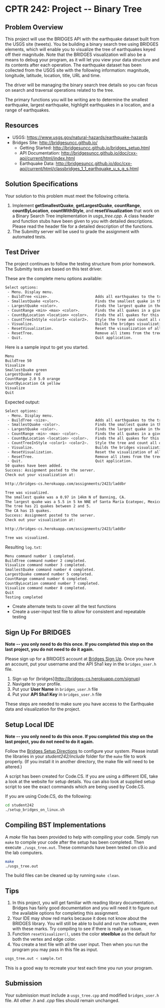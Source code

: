 # CPTR 242: Project -- Binary Tree

## Problem Overview

This project will use the BRIDGES API with the earthquake dataset built from the USGS site (tweets).
You be building a binary search tree using BRIDGES elements, which will enable you to visualize the tree of earthquakes keyed off their magnitude.
Note that the BRIDGES visualization will also be a means to debug your program, as it will let you view your data structure and its contents after each operation.
The earthquake dataset has been collected from the USGS site with the following information: magnitude, longitude, latitude, location, title, URL and time.

The driver will be managing the binary search tree details so you can focus on search and traversal operations related to the tree.

The primary functions you will be writing are to determine the smallest earthquake, largest earthquake, highlight earthquakes in a location, and a range of earthquakes.

## Resources

* USGS: <https://www.usgs.gov/natural-hazards/earthquake-hazards>
* Bridges Site: <http://bridgesuncc.github.io/>
  * Getting Started: <http://bridgesuncc.github.io/bridges_setup.html>
  * API Documentation: <http://bridgesuncc.github.io/doc/cxx-api/current/html/index.html>
  * Earthquake Data: <http://bridgesuncc.github.io/doc/cxx-api/current/html/classbridges_1_1_earthquake_u_s_g_s.html>

## Solution Specifications

Your solution to this problem must meet the following criteria.

1. Implement __getSmallestQuake__, __getLargestQuake__, __countRange__, __countByLocation__, __countWithStyle__, and __resetVisualization__ that work on a Binary Search Tree implementation in _usgs_tree.cpp_.
    A class header and function stubs have been given to you with detailed descriptions.
    Please read the header file for a detailed description of the functions.
2. The Submitty server will be used to grade the assignment with automated tests.

## Test Driver

The project continues to follow the testing structure from prior homework.
The Submitty tests are based on this test driver.

These are the complete menu options available:
```txt
Select options:
 - Menu. Display menu.
 - BuildTree <size>.                     Adds all earthquakes to the tree.
 - SmallestQuake <color>.                Finds the smallest quake in the tree.
 - LargestQuake <color>.                 Finds the largest quake in the tree.
 - CountRange <min> <max> <color>.       Finds the all quakes in a given range in the tree.
 - CountByLocation <location> <color>.   Finds the all quakes for this location in the tree.
 - CountTreeInStyle <color1> <color2>.   Style the tree and count all quakes in the tree.
 - Visualize.                            Builds the bridges visualization and prints the URL.
 - ResetVisualization.                   Reset the visualization of all tree nodes and edges.
 - ResetTree.                            Remove all items from the tree.
 - Quit.                                 Quit application.
 ```

 Here is a sample input to get you started.

 ```txt
Menu
BuildTree 50
Visualize
SmallestQuake green
LargestQuake red
CountRange 2.0 5.0 orange
CountByLocation CA yellow
Visualize
Quit
```

Expected output:

```sh
Select options:
 - Menu. Display menu.
 - BuildTree <size>.                     Adds all earthquakes to the tree.
 - SmallestQuake <color>.                Finds the smallest quake in the tree.
 - LargestQuake <color>.                 Finds the largest quake in the tree.
 - CountRange <min> <max> <color>.       Finds the all quakes in a given range in the tree.
 - CountByLocation <location> <color>.   Finds the all quakes for this location in the tree.
 - CountTreeInStyle <color1> <color2>.   Style the tree and count all quakes in the tree.
 - Visualize.                            Builds the bridges visualization and prints the URL.
 - ResetVisualization.                   Reset the visualization of all tree nodes and edges.
 - ResetTree.                            Remove all items from the tree.
 - Quit.                                 Quit application.
50 quakes have been added.
Success: Assignment posted to the server. 
Check out your visualization at:

http://bridges-cs.herokuapp.com/assignments/2423/laddbr

Tree was visualized.
The smallest quake was a 0.97 in 14km N of Banning, CA.
The largest quake was a 5.5 in 5 km NNE of Santa María Ecatepec, Mexico.
The tree has 21 quakes between 2 and 5.
The CA has 15 quakes.
Success: Assignment posted to the server. 
Check out your visualization at:

http://bridges-cs.herokuapp.com/assignments/2423/laddbr

Tree was visualized.
```

Resulting `log.txt`:

```txt
Menu command number 1 completed.
BuildTree command number 2 completed.
Visualize command number 3 completed.
SmallestQuake command number 4 completed.
LargestQuake command number 5 completed.
CountRange command number 6 completed.
CountByLocation command number 7 completed.
Visualize command number 8 completed.
Quit
Testing completed
```

* Create alternate tests to cover all the test functions
* Create a user-input test file to allow for consistent and repeatable testing

## Sign Up For BRIDGES

**Note -- you only need to do this once. If you completed this step on the last project, you do not need to do it again.**

Please sign up for a BRIDGES account at [Bridges Sign Up](http://bridges-cs.herokuapp.com/signup).
Once you have an account, put your username and the API Sha1 key in the `bridges_user.h` file.

1. Sign up for (bridges](http://bridges-cs.herokuapp.com/signup)
1. Navigate to your profile.
1. Put your __User Name__ in `bridges_user.h` file
1. Put your __API Sha1 Key__ in `bridges_user.h` file

These steps are needed to make sure you have access to the Earthquake data and visualization for the project.

## Setup Local IDE

**Note -- you only need to do this once. If you completed this step on the last project, you do not need to do it again.**

Follow the [Bridges Setup Directions](http://bridgesuncc.github.io/bridges_setup.html) to configure your system.
Please install the libraries in your _student242/include_ folder for the `make` file to work properly.
(If you install it in another directory, the make file will need to be altered.)

A script has been created for Code.CS.
If you are using a different IDE, take a look at the website for setup details.
You can also look at supplied setup script to see the exact commands which are being used by Code.CS. 

If you are using Code.CS, do the following:

```sh
cd student242
./setup_bridges_on_linux.sh
```

## Compiling BST Implementations

A _make_ file has been provided to help with compiling your code.
Simply run ```make``` to compile your code after the setup has been completed.
Then execute ```./usgs_tree.out```.
These commands have been tested on c9.io and the lab computers.

```sh
make
./usgs_tree.out
```

The build files can be cleaned up by running ```make clean```.

## Tips

1. In this project, you will get familiar with reading library documentation.
   Bridges has fairly good documentation and you will need it to figure out the available options for completing this assignment.
2. Your IDE may show red marks because it does not know about the BRIDGES library.
   You will still be able to build and run the software, even with these marks.
   Try compiling to see if there is really an issue.
3. Function `resetVisualizer()`, uses the color __steelblue__ as the default for both the vertex and edge color.
4. You create a text file with all the user input. Then when you run the program you may pass in this file as input.

  ```sh
  usgs_tree.out < sample.txt
  ```

  This is a good way to recreate your test each time you run your program.

## Submission

Your submission must include a `usgs_tree.cpp` and modified `bridges_user.h` file.
All other _.h_ and _.cpp_ files should remain unchanged.
